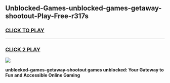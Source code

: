 
## Unblocked-Games-unblocked-games-getaway-shootout-Play-Free-r317s
<h3>
<a href="https://premium76.site?title=unblocked-games-getaway-shootout&ref=22A">CLICK TO PLAY</a></h3>
<hr>

<h3>
<a href="https://premium76.site?title=unblocked-games-getaway-shootout&ref=22A">CLICK 2 PLAY</a>
  
</h3>

<a href="https://premium76.site?title=unblocked-games-getaway-shootout&ref=22A"><img src="https://clearcache.store/games.png"></a>


**unblocked-games-getaway-shootout games unblocked: Your Gateway to Fun and Accessible Online Gaming**
